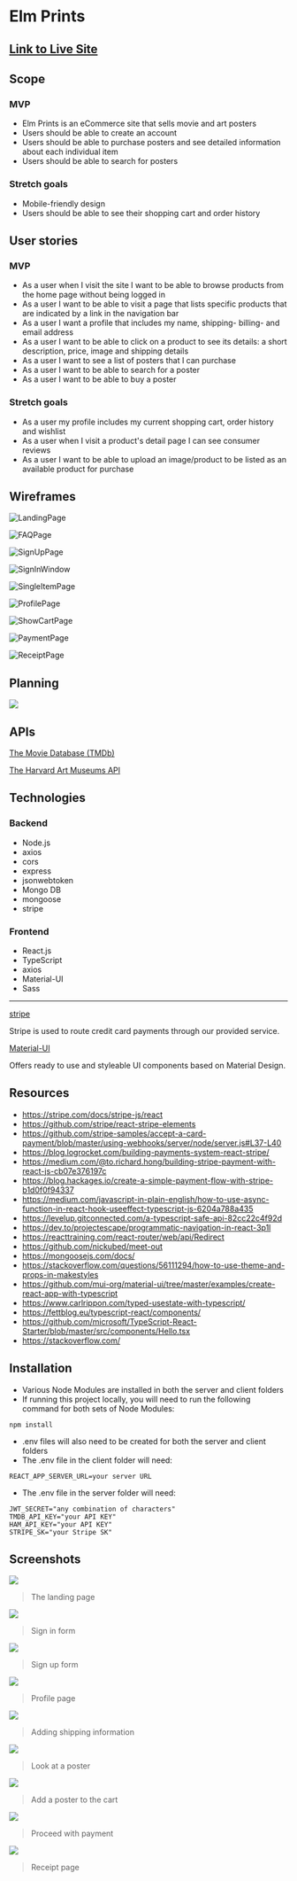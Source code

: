 # Elm Prints
## [Link to Live Site](https://elmprints.herokuapp.com/)
## Scope

### MVP
* Elm Prints is an eCommerce site that sells movie and art posters
* Users should be able to create an account
* Users should be able to purchase posters and see detailed information about each individual item
* Users should be able to search for posters

### Stretch goals
* Mobile-friendly design
* Users should be able to see their shopping cart and order history

## User stories

### MVP
* As a user when I visit the site I want to be able to browse products from the home page without being logged in
* As a user I want to be able to visit a page that lists specific products that are indicated by a link in the navigation bar
* As a user I want a profile that includes my name, shipping- billing- and email address
* As a user I want to be able to click on a product to see its details: a short description, price, image and shipping details
* As a user I want to see a list of posters that I can purchase
* As a user I want to be able to search for a poster
* As a user I want to be able to buy a poster

### Stretch goals
* As a user my profile includes my current shopping cart, order history and wishlist
* As a user when I visit a product's detail page I can see consumer reviews
* As a user I want to be able to upload an image/product to be listed as an available product for purchase

## Wireframes
![LandingPage](https://i.imgur.com/GROXGBD.jpg)

![FAQPage](https://i.imgur.com/GQrxWew.jpg)

![SignUpPage](https://i.imgur.com/tdwithC.jpg)

![SignInWindow](https://i.imgur.com/gepwtav.jpg)

![SingleItemPage](https://i.imgur.com/qIp4iwU.jpg)

![ProfilePage](https://i.imgur.com/yIPDds4.jpg)

![ShowCartPage](https://i.imgur.com/lIAEktS.jpg)

![PaymentPage](https://i.imgur.com/inEyBgV.jpg)

![ReceiptPage](https://i.imgur.com/FdcSF0f.jpg)

## Planning
![](https://i.imgur.com/JsXqLT6.png)

## APIs 

[The Movie Database (TMDb)](https://www.themoviedb.org/)

[The Harvard Art Museums API](https://www.harvardartmuseums.org/collections/api)

## Technologies

### Backend

* Node.js
* axios
* cors
* express
* jsonwebtoken
* Mongo DB
* mongoose
* stripe

### Frontend

* React.js
* TypeScript
* axios
* Material-UI
* Sass

---

[stripe](https://stripe.com/)

Stripe is used to route credit card payments through our provided service.

[Material-UI](https://material-ui.com/)

Offers ready to use and styleable UI components based on Material Design.

## Resources

* https://stripe.com/docs/stripe-js/react
* https://github.com/stripe/react-stripe-elements
* https://github.com/stripe-samples/accept-a-card-payment/blob/master/using-webhooks/server/node/server.js#L37-L40
* https://blog.logrocket.com/building-payments-system-react-stripe/
* https://medium.com/@to.richard.hong/building-stripe-payment-with-react-js-cb07e376197c
* https://blog.hackages.io/create-a-simple-payment-flow-with-stripe-b1d0f0f94337
* https://medium.com/javascript-in-plain-english/how-to-use-async-function-in-react-hook-useeffect-typescript-js-6204a788a435
* https://levelup.gitconnected.com/a-typescript-safe-api-82cc22c4f92d
* https://dev.to/projectescape/programmatic-navigation-in-react-3p1l
* https://reacttraining.com/react-router/web/api/Redirect
* https://github.com/nickubed/meet-out
* https://mongoosejs.com/docs/
* https://stackoverflow.com/questions/56111294/how-to-use-theme-and-props-in-makestyles
* https://github.com/mui-org/material-ui/tree/master/examples/create-react-app-with-typescript
* https://www.carlrippon.com/typed-usestate-with-typescript/
* https://fettblog.eu/typescript-react/components/
* https://github.com/microsoft/TypeScript-React-Starter/blob/master/src/components/Hello.tsx
* https://stackoverflow.com/


## Installation
* Various Node Modules are installed in both the server and client folders
* If running this project locally, you will need to run the following command for both sets of Node Modules:
```
npm install
```
* .env files will also need to be created for both the server and client folders
* The .env file in the client folder will need:
```
REACT_APP_SERVER_URL=your server URL
```
* The .env file in the server folder will need:
```
JWT_SECRET="any combination of characters"
TMDB_API_KEY="your API KEY"
HAM_API_KEY="your API KEY"
STRIPE_SK="your Stripe SK"
```

## Screenshots

![](https://i.imgur.com/9anQqWT.jpg)
> The landing page

![](https://i.imgur.com/Rk5mdMk.png)
> Sign in form

![](https://i.imgur.com/X3v0EoX.png)
> Sign up form

![](https://i.imgur.com/m4wxTNt.png)
> Profile page

![](https://i.imgur.com/Y6FQAaO.png)
> Adding shipping information

![](https://i.imgur.com/PKqxjJP.jpg)
> Look at a poster

![](https://i.imgur.com/UCNQfaI.jpg)
> Add a poster to the cart

![](https://i.imgur.com/WRbdfOZ.png)
> Proceed with payment

![](https://i.imgur.com/zJ2pLQL.png)
> Receipt page
